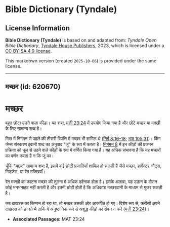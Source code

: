 # Bible Dictionary (Tyndale)

## License Information

**Bible Dictionary (Tyndale)** is based on and adapted from: _Tyndale Open Bible Dictionary_, [Tyndale House Publishers](https://tyndaleopenresources.com/), 2023, which is licensed under a [CC BY-SA 4.0 license](https://creativecommons.org/licenses/by-sa/4.0/legalcode.en).

This markdown version (created `2025-10-06`) is provided under the same license.



--------------------------------

## मच्छर (id: 620670)

मच्छर
=====

बहुत छोटा उड़ने वाला कीड़ा। यह शब्द, [मत्ती 23:24](https://ref.ly/Matt23:24) में उपयोग किया गया है और छोटे मच्छर या मक्खी के लिए सामान्य शब्द है।

मिस्र में निर्गमन से पहले की तीसरी विपत्ति में मच्छर भी शामिल थे ([निर्ग 8:16–18](https://ref.ly/Exod8:16-Exod8:18); [भज 105:31](https://ref.ly/Ps105:31))। किंग जेम्स संस्करण इब्रानी शब्द का अनुवाद "जूं" के रूप में करता है। [निर्गमन 8](https://ref.ly/Exod8:1-Exod8:32) में इन कीड़ों की प्रजनन प्रक्रिया को धूल से उठने वाले कीड़ों के रूप में वर्णित किया गया है। यह अधिक संभावना है कि यह मच्छरों का वर्णन करता है न कि जूं का।

चूँकि "मछर" सामान्य शब्द है, इसमें कई छोटी प्रजातियाँ शामिल हो सकती हैं जैसे मच्छर, हार्वेस्टर ग्नैट्स, मिड्जेस, या रेत मक्खियाँ।

रेत मक्खी का काटना मच्छर की तुलना में अधिक दर्दनाक होता है। इसके अलावा, यह उड़ान के दौरान कोई भनभनाहट नहीं करती है और इतनी छोटी होती है कि अधिकांश मच्छरदानी के माध्यम से गुजर सकती है।

जब दाखरस का किण्वन हो रहा था, तो मच्छर उसकी ओर आकर्षित हो गए। विशेष रूप से, फरीसी अपने दाखरस को छानते थे ताकि वे अनुष्ठानिक रूप से अशुद्ध कीड़ों का सेवन न करें ([मत्ती 23:24](https://ref.ly/Matt23:24))।

* **Associated Passages:** MAT 23:24

